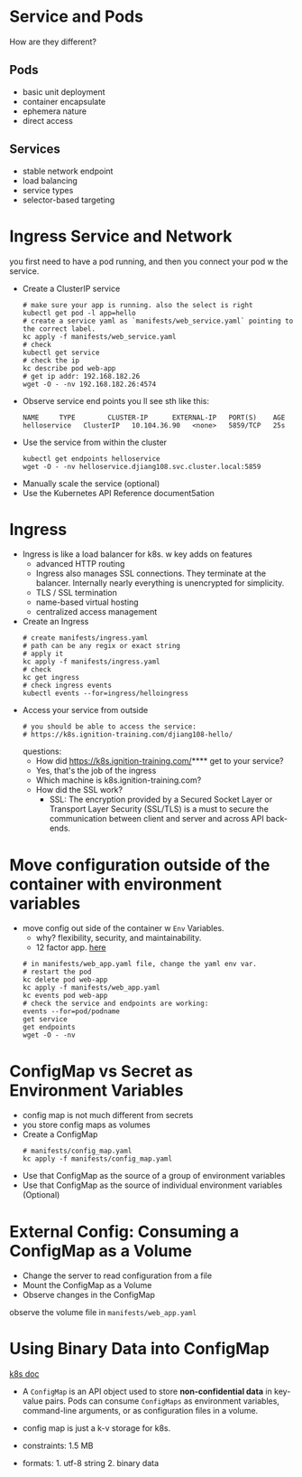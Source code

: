 # Service and Pods
How are they different?
## Pods
- basic unit deployment
- container encapsulate
- ephemera nature
- direct access
## Services
- stable network endpoint
- load balancing
- service types
- selector-based targeting

# Ingress Service and Network

you first need to have a pod running, and then you connect your pod w the service.
- Create a ClusterIP service
    ```
    # make sure your app is running. also the select is right
    kubectl get pod -l app=hello
    # create a service yaml as `manifests/web_service.yaml` pointing to the correct label.
    kc apply -f manifests/web_service.yaml
    # check
    kubectl get service
    # check the ip
    kc describe pod web-app
    # get ip addr: 192.168.182.26
    wget -O - -nv 192.168.182.26:4574
    ```
- Observe service end points
    you ll see sth like this:
    ```
    NAME     TYPE        CLUSTER-IP      EXTERNAL-IP   PORT(S)    AGE
    helloservice   ClusterIP   10.104.36.90   <none>   5859/TCP   25s
    ```
- Use the service from within the cluster
    ```
    kubectl get endpoints helloservice
    wget -O - -nv helloservice.djiang108.svc.cluster.local:5859
    ```
- Manually scale the service (optional)
- Use the Kubernetes API Reference document5ation

# Ingress
- Ingress is like a load balancer for k8s. w key adds on features
    - advanced HTTP routing
    - Ingress also manages SSL connections. They terminate at the balancer. Internally nearly everything is unencrypted for simplicity. 
    - TLS / SSL termination
    - name-based virtual hosting
    - centralized access management
- Create an Ingress
    ```
    # create manifests/ingress.yaml
    # path can be any regix or exact string
    # apply it 
    kc apply -f manifests/ingress.yaml
    # check
    kc get ingress
    # check ingress events
    kubectl events --for=ingress/helloingress
    ```
- Access your service from outside
    ```
    # you should be able to access the service:
    # https://k8s.ignition-training.com/djiang108-hello/
    ```
    questions:
    - How did https://k8s.ignition-training.com/**** get to your service?
    - Yes, that's the job of the ingress
    - Which machine is k8s.ignition-training.com?
    - How did the SSL work?
        - SSL:  The encryption provided by a Secured Socket Layer or Transport Layer Security (SSL/TLS) is a must to secure the communication between client and server and across API back-ends.

# Move configuration outside of the container with environment variables
- move config out side of the container w `Env` Variables.
    - why? flexibility, security, and maintainability.
    - 12 factor app. [here](https://12factor.net/)
    ```
    # in manifests/web_app.yaml file, change the yaml env var.
    # restart the pod
    kc delete pod web-app
    kc apply -f manifests/web_app.yaml
    kc events pod web-app
    # check the service and endpoints are working:
    events --for=pod/podname
    get service
    get endpoints
    wget -O - -nv
    ```

# ConfigMap vs Secret as Environment Variables

- config map is not much different from secrets
- you store config maps as volumes
- Create a ConfigMap
    ```
    # manifests/config_map.yaml
    kc apply -f manifests/config_map.yaml
    ```
- Use that ConfigMap as the source of a group of environment variables
- Use that ConfigMap as the source of individual environment variables (Optional)

# External Config: Consuming a ConfigMap as a Volume
- Change the server to read configuration from a file
- Mount the ConfigMap as a Volume
- Observe changes in the ConfigMap

observe the volume file in `manifests/web_app.yaml`


# Using Binary Data into ConfigMap

[k8s doc](https://kubernetes.io/docs/concepts/configuration/configmap/)

- A `ConfigMap` is an API object used to store **non-confidential data** in key-value pairs. Pods can consume `ConfigMaps` as environment variables, command-line arguments, or as configuration files in a volume.

- config map is just a k-v storage for k8s.
- constraints: 1.5 MB
- formats: 1. utf-8 string 2. binary data